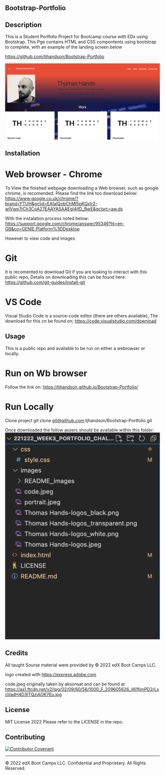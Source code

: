 ## Bootstrap-Portfolio

## Description 

This is a Student Portfolio Project for Bootcamp course with EDx using Bootstrap. This Pge contains HTML and CSS compontents using bootstrap to complete, with an example of the landing screen below

https://github.com/tjhandson/Bootstrap-Portfolio

![alt text](./images/README_images/page_top_display.png)

## Installation

# Web browser - Chrome
To View the finished webpage downloading a Web browser, such as google chrome, is recomended. Please find the link too download below: https://www.google.co.uk/chrome/?brand=YTUH&gclid=EAIaIQobChMI5pKQxIr2-wIVwp7tCh3CoA27EAAYASAAEgI4jfD_BwE&gclsrc=aw.ds

With the instalation process noted below: https://support.google.com/chrome/answer/95346?hl=en-GB&co=GENIE.Platform%3DDesktop

However to view code and images 

# Git 
It is recomented to download Git if you are looking to interact with this public repo, Details on downloading this can be found here: https://github.com/git-guides/install-git

# VS Code
Visual Studio Code is a source-code editor (there are others available), The download for this cn be found on; https://code.visualstudio.com/download

## Usage 
This is a public repo and available to be run on either a webrowser or locally. 

# Run on Wb browser
Follow the link on: https://tjhandson.github.io/Bootstrap-Portfolio/


# Run Locally 

Clone project
git clone git@github.com:tjhandson/Bootstrap-Portfolio.git

Once downloaded the follow assers should be available within this folder:
![alt text](./images/README_images/contents_of_project.png)



## Credits

All taught Sourse material were provided by © 2022 edX Boot Camps LLC.

logo created with https://express.adobe.com

code.jpeg originally taken by aksonsat and can be found at https://as1.ftcdn.net/v2/jpg/02/09/60/56/1000_F_209605626_jl61fimPD2rLxoVadH4D3ITQzjAOK7Eu.jpg




## License

MIT License 2022 Please refer to the LICENSE in the repo.


## Contributing

[![Contributor Covenant](https://img.shields.io/badge/Contributor%20Covenant-2.1-4baaaa.svg)](code_of_conduct.md)



---

© 2022 edX Boot Camps LLC. Confidential and Proprietary. All Rights Reserved.
